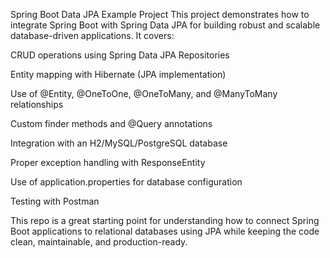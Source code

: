 
Spring Boot Data JPA Example Project
This project demonstrates how to integrate Spring Boot with Spring Data JPA for building robust and scalable database-driven applications.
It covers:

CRUD operations using Spring Data JPA Repositories

Entity mapping with Hibernate (JPA implementation)

Use of @Entity, @OneToOne, @OneToMany, and @ManyToMany relationships

Custom finder methods and @Query annotations

Integration with an H2/MySQL/PostgreSQL database

Proper exception handling with ResponseEntity

Use of application.properties for database configuration

Testing with Postman

This repo is a great starting point for understanding how to connect Spring Boot applications to relational databases using JPA while keeping the code clean, maintainable, and production-ready.

